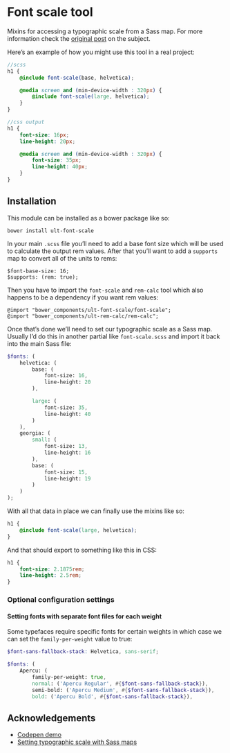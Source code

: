 Font scale tool
================

Mixins for accessing a typographic scale from a Sass map. For more information check the [original post](http://erskinedesign.com/blog/setting-typographic-scale-with-sass-maps/) on the subject.

Here’s an example of how you might use this tool in a real project:

```scss
//scss
h1 {
	@include font-scale(base, helvetica);

    @media screen and (min-device-width : 320px) {
        @include font-scale(large, helvetica);
    }
}

//css output
h1 {
	font-size: 16px;
	line-height: 20px;

    @media screen and (min-device-width : 320px) {
        font-size: 35px;
        line-height: 40px;
    }
}
```

## Installation

This module can be installed as a bower package like so:

```
bower install ult-font-scale
```

In your main `.scss` file you’ll need to add a base font size which will be used to calculate the output rem values. After that you’ll want to add a `supports` map to convert all of the units to rems: 

```
$font-base-size: 16;
$supports: (rem: true);
```

Then you have to import the `font-scale` and `rem-calc` tool which also happens to be a dependency if you want rem values:

```
@import "bower_components/ult-font-scale/font-scale";
@import "bower_components/ult-rem-calc/rem-calc";
```

Once that’s done we’ll need to set our typographic scale as a Sass map. Usually I’d do this in another partial like `font-scale.scss` and import it back into the main Sass file:

```scss
$fonts: (
	helvetica: (
		base: (
            font-size: 16,
            line-height: 20
        ),

        large: (
        	font-size: 35,
        	line-height: 40
        )
    ),
	georgia: (
		small: (
			font-size: 13,
			line-height: 16
		),
		base: (
			font-size: 15,
			line-height: 19
		)
	)
);
```

With all that data in place we can finally use the mixins like so:

```scss
h1 {
	@include font-scale(large, helvetica);
}
```

And that should export to something like this in CSS:

```css
h1 {
	font-size: 2.1875rem;
	line-height: 2.5rem;
}
```



### Optional configuration settings

#### Setting fonts with separate font files for each weight

Some typefaces require specific fonts for certain weights in which case we can set the `family-per-weight` value to true:

```scss
$font-sans-fallback-stack: Helvetica, sans-serif;

$fonts: (
    Apercu: (
        family-per-weight: true,
        normal: ('Apercu Regular', #{$font-sans-fallback-stack}),
        semi-bold: ('Apercu Medium', #{$font-sans-fallback-stack}),
        bold: ('Apercu Bold', #{$font-sans-fallback-stack}),
```

## Acknowledgements

- [Codepen demo](http://codepen.io/erskine/pen/xEqFC)
- [Setting typographic scale with Sass maps](http://erskinedesign.com/blog/setting-typographic-scale-with-sass-maps/)
